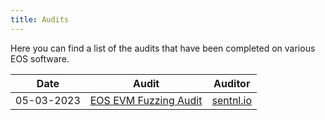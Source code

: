 ```yaml
---
title: Audits
---
```


Here you can find a list of the audits that have been completed on various EOS software.

| Date       | Audit                                                                      | Auditor             |
|------------|----------------------------------------------------------------------------|---------------------|
| 05-03-2023 | [EOS EVM Fuzzing Audit](./05_03_2023_eos_evm_fuzzing_audit_sentnl.pdf) | [sentnl.io](https://sentnl.io/) |
